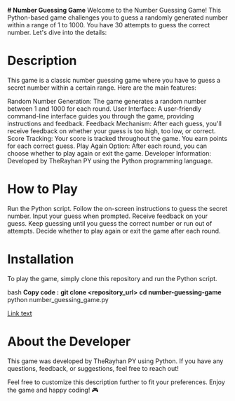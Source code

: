  **# Number Guessing Game**
Welcome to the Number Guessing Game! This Python-based game challenges you to guess a randomly generated number within a range of 1 to 1000. You have 30 attempts to guess the correct number. Let's dive into the details:

# Description
This game is a classic number guessing game where you have to guess a secret number within a certain range. Here are the main features:

Random Number Generation: The game generates a random number between 1 and 1000 for each round.
User Interface: A user-friendly command-line interface guides you through the game, providing instructions and feedback.
Feedback Mechanism: After each guess, you'll receive feedback on whether your guess is too high, too low, or correct.
Score Tracking: Your score is tracked throughout the game. You earn points for each correct guess.
Play Again Option: After each round, you can choose whether to play again or exit the game.
Developer Information: Developed by TheRayhan PY using the Python programming language.
# How to Play
Run the Python script.
Follow the on-screen instructions to guess the secret number.
Input your guess when prompted.
Receive feedback on your guess.
Keep guessing until you guess the correct number or run out of attempts.
Decide whether to play again or exit the game after each round.
 # Installation
To play the game, simply clone this repository and run the Python script.

bash
**Copy code :**
**git clone <repository_url>**
 **cd number-guessing-game**
 python number_guessing_game.py

 [Link text](https://github.com/TheRayhan009/gassing_game)

# About the Developer
This game was developed by TheRayhan PY using Python. If you have any questions, feedback, or suggestions, feel free to reach out!

Feel free to customize this description further to fit your preferences. Enjoy the game and happy coding! 🎮
